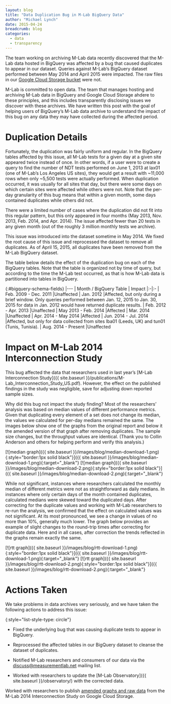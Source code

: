 ```yaml
---
layout: blog
title: "Data Duplication Bug in M-Lab BigQuery Data"
author: "Michael Lynch"
date: 2015-04-24
breadcrumb: blog
categories:
  - data
  - transparency
---
```


The team working on archiving M-Lab data recently discovered that the M-Lab data hosted in BigQuery was affected by a bug that caused duplicates to appear in our dataset. Queries against M-Lab’s BigQuery dataset performed between May 2014 and April 2015 were impacted. The raw files in our [Google Cloud Storage bucket](https://console.developers.google.com/storage/m-lab/) were not.

<!--more-->

M-Lab is committed to open data. The team that manages hosting and archiving M-Lab data in BigQuery and Google Cloud Storage ahdere to these principles, and this includes transparently disclosing issues we discover with these archives. We have written this post with the goal of helping users of BigQuery’s M-Lab data archive to understand the impact of this bug on any data they may have collected during the affected period.

# Duplication Details

Fortunately, the duplication was fairly uniform and regular. In the BigQuery tables affected by this issue, all M-Lab tests for a given day at a given site appeared twice instead of once. In other words, if a user were to create a query to find the number of NDT tests performed on June 1, 2013 at lax01 (one of M-Lab’s Los Angeles US sites), they would get a result with ~11,000 rows when only ~5,500 tests were actually performed. When duplication occurred, it was usually for all sites that day, but there were some days on which certain sites were affected while others were not. Note that the per-day granularity of this bug means that within a given month, some days contained duplicates while others did not.

There were a limited number of cases where the duplication did not fit into this regular pattern, but this only appeared in four months (May 2013, Nov. 2013, Feb. 2014, and Apr. 2014). The issue affected fewer than 20 tests in any given month (out of the roughly 3 million monthly tests we archive).

This issue was introduced into the dataset sometime in May 2014. We fixed the root cause of this issue and reprocessed the dataset to remove all duplicates. As of April 15, 2015, all duplicates have been removed from the M-Lab BigQuery dataset.

The table below details the effect of the duplication bug on each of the BigQuery tables. Note that the table is organized not by time of query, but according to the time the M-Lab test occurred, as that is how M-Lab data is partitioned into tables in BigQuery.

{:#bigquery-schema-fields}
|---
| Month / BigQuery Table | Impact
|:-|:-
| Feb. 2009 - Dec. 2011 |Unaffected
| Jan. 2012 |Affected, but only during a brief window. Only queries performed between Jan. 12, 2015 to Jan. 30, 2015 for data in Jan. 2012 would have returned duplicate results.
| Feb. 2012 - Apr. 2013 |Unaffected
| May 2013 - Feb. 2014 |Affected
| Mar. 2014 |Unaffected
| Apr. 2014 - May 2014 |Affected
| Jun. 2014 - Jul. 2014 |Affected, but only for data collected from sites lba01 (Leeds, UK) and tun01 (Tunis, Tunisia).
| Aug. 2014 - Present |Unaffected

# Impact on M-Lab 2014 Interconnection Study

This bug affected the data that researchers used in last year’s [M-Lab Interconnection Study]({{ site.baseurl }}/publications/M-Lab_Interconnection_Study_US.pdf). However, the effect on the published findings in the study was negligible, save for adjusting down reported sample sizes.

Why did this bug not impact the study finding? Most of the researchers’ analysis was based on median values of different performance metrics. Given that duplicating every element of a set does not change its median, the values we calculated for per-day medians remained the same. The images below show one of the graphs from the original report and below it the amended version of that graph after removing duplicates. The sample size changes, but the throughput values are identical. (Thank you to Collin Anderson and others for helping perform and verify this analysis.)

[![median graph]({{ site.baseurl }}/images/blog/median-download-1.png){:style="border:1px solid black"}]({{ site.baseurl }}/images/blog/median-download-1.png){:target="_blank"}
[![median graph]({{ site.baseurl }}/images/blog/median-download-2.png){:style="border:1px solid black"}]({{ site.baseurl }}/images/blog/median-download-2.png){:target="_blank"}

While not significant, instances where researchers calculated the monthly median of different metrics were not as straightforward as daily medians. In instances where only certain days of the month contained duplicates, calculated medians were skewed toward the duplicated days. After correcting for the duplicate values and working with M-Lab researchers to re-run the analysis, we confirmed that the effect on calculated values was not significant. At its most pronounced, we see a change in values of no more than 10%, generally much lower. The graph below provides an example of slight changes to the round-trip times after correcting for duplicate data. Here and in all cases, after correction the trends reflected in the graphs remain exactly the same.

[![rtt graph]({{ site.baseurl }}/images/blog/rtt-download-1.png){:style="border:1px solid black"}]({{ site.baseurl }}/images/blog/rtt-download-1.png){:target="_blank"}
[![rtt graph]({{ site.baseurl }}/images/blog/rtt-download-2.png){:style="border:1px solid black"}]({{ site.baseurl }}/images/blog/rtt-download-2.png){:target="_blank"}

# Actions Taken

We take problems in data archives very seriously, and we have taken the following actions to address this issue:

{:style="list-style-type: circle"}
- Fixed the underlying bug that was causing duplicate tests to appear in BigQuery.

- Reprocessed the affected tables in our BigQuery dataset to cleanse the dataset of duplicates.

- Notified M-Lab researchers and consumers of our data via the <discuss@measurementlab.net> mailing list.

- Worked with researchers to update the [M-Lab Observatory]({{ site.baseurl }}/observatory/) with the corrected data.

Worked with researchers to publish [amended graphs and raw data](https://console.developers.google.com/storage/m-lab/interconnection-study-2014/) from the M-Lab 2014 Interconnection Study on Google Cloud Storage.
